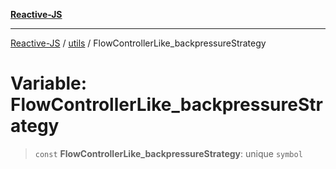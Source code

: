 [**Reactive-JS**](../../README.md)

***

[Reactive-JS](../../README.md) / [utils](../README.md) / FlowControllerLike\_backpressureStrategy

# Variable: FlowControllerLike\_backpressureStrategy

> `const` **FlowControllerLike\_backpressureStrategy**: unique `symbol`
